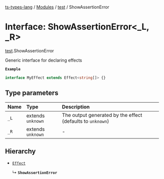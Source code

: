 [ts-types-lang](../README.md) / [Modules](../modules.md) / [test](../modules/test.md) / ShowAssertionError

# Interface: ShowAssertionError<_L, _R\>

[test](../modules/test.md).ShowAssertionError

Generic interface for declaring effects

**`Example`**

```ts
interface MyEffect extends Effect<string[]> {}
```

## Type parameters

| Name | Type | Description |
| :------ | :------ | :------ |
| `_L` | extends `unknown` | The output generated by the effect (defaults to `unknown`) |
| `_R` | extends `unknown` | - |

## Hierarchy

- [`Effect`](effect.Effect.md)

  ↳ **`ShowAssertionError`**
